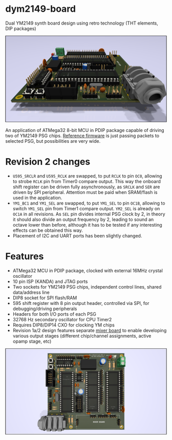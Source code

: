 # dym2149-board
Dual YM2149 synth board design using retro technology (THT elements, DIP packages)

![Rev 2 board render](/assets/ym2149-front.png)

An application of ATMega32 8-bit MCU in PDIP package capable of driving two of YM2149 PSG chips. [Reference firmware](https://github.com/bderleta/dym2149-firmware-ph) is just passing packets to selected PSG, but possibilities are very wide.

# Revision 2 changes

-  `U595_SRCLR` and `U595_RCLK` are swapped, to put `RCLK` to pin `OC0`, allowing to strobe `RCLK` pin from Timer0 compare output. This way the onboard shift register can be driven fully asynchronously, as `SRCLK` and `SER` are driven by SPI peripheral. Attention must be paid when SRAM/flash is used in the application.
- `YM1_BC1` and `YM1_SEL` are swapped, to put `YM1_SEL` to pin `OC1B`, allowing to switch `YM1_SEL` pin from Timer1 compare output. `YM2_SEL` is already on `OC1A` in all revisions. As `SEL` pin divides internal PSG clock by 2, in theory it should also divide an output frequency by 2, leading to sound an octave lower than before, although it has to be tested if any interesting effects can be obtained this way.
- Placement of I2C and UART ports has been slightly changed.

# Features

- ATMega32 MCU in PDIP package, clocked with external 16MHz crystal oscillator
- 10 pin ISP (KANDA) and JTAG ports 
- Two sockets for YM2149 PSG chips, independent control lines, shared data/address line
- DIP8 socket for SPI flash/RAM
- 595 shift register with 8 pin output header, controlled via SPI, for debugging/driving peripherals
- Headers for both I/O ports of each PSG
- 32768 Hz secondary oscillator for CPU Timer2
- Requires DIP8/DIP14 CXO for clocking YM chips
- Revision 1a/2 design features separate [mixer board](https://github.com/bderleta/dym2149-oric-mixer) to enable developing various output stages (different chip/channel assignments, active opamp stage, etc)

![Rev 2 board render](/assets/ym2149-top.png)
